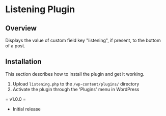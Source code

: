 Listening Plugin
================

Overview
---------
Displays the value of custom field key "listening", if present, to the bottom of a post.


Installation
--------------

This section describes how to install the plugin and get it working.


1. Upload `listening.php` to the `/wp-content/plugins/` directory
1. Activate the plugin through the 'Plugins' menu in WordPress

= v1.0.0 =
* Initial release
